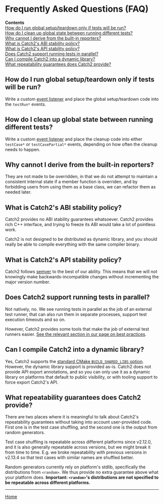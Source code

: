 <a id="top"></a>
# Frequently Asked Questions (FAQ)

**Contents**<br>
[How do I run global setup/teardown only if tests will be run?](#how-do-i-run-global-setupteardown-only-if-tests-will-be-run)<br>
[How do I clean up global state between running different tests?](#how-do-i-clean-up-global-state-between-running-different-tests)<br>
[Why cannot I derive from the built-in reporters?](#why-cannot-i-derive-from-the-built-in-reporters)<br>
[What is Catch2's ABI stability policy?](#what-is-catch2s-abi-stability-policy)<br>
[What is Catch2's API stability policy?](#what-is-catch2s-api-stability-policy)<br>
[Does Catch2 support running tests in parallel?](#does-catch2-support-running-tests-in-parallel)<br>
[Can I compile Catch2 into a dynamic library?](#can-i-compile-catch2-into-a-dynamic-library)<br>
[What repeatability guarantees does Catch2 provide?](#what-repeatability-guarantees-does-catch2-provide)<br>


## How do I run global setup/teardown only if tests will be run?

Write a custom [event listener](event-listeners.md#top) and place the
global setup/teardown code into the `testRun*` events.


## How do I clean up global state between running different tests?

Write a custom [event listener](event-listeners.md#top) and place the
cleanup code into either `testCase*` or `testCasePartial*` events,
depending on how often the cleanup needs to happen.


## Why cannot I derive from the built-in reporters?

They are not made to be overridden, in that we do not attempt to maintain
a consistent internal state if a member function is overriden, and by
forbidding users from using them as a base class, we can refactor them
as needed later.


## What is Catch2's ABI stability policy?

Catch2 provides no ABI stability guarantees whatsoever. Catch2 provides
rich C++ interface, and trying to freeze its ABI would take a lot of
pointless work.

Catch2 is not designed to be distributed as dynamic library, and you
should really be able to compile everything with the same compiler binary.


## What is Catch2's API stability policy?

Catch2 follows [semver](https://semver.org/) to the best of our ability.
This means that we will not knowingly make backwards-incompatible changes
without incrementing the major version number.


## Does Catch2 support running tests in parallel?

Not natively, no. We see running tests in parallel as the job of an
external test runner, that can also run them in separate processes,
support test execution timeouts and so on.

However, Catch2 provides some tools that make the job of external test
runners easier. [See the relevant section in our page on best
practices](usage-tips.md#parallel-tests).


## Can I compile Catch2 into a dynamic library?

Yes, Catch2 supports the [standard CMake `BUILD_SHARED_LIBS`
option](https://cmake.org/cmake/help/latest/variable/BUILD_SHARED_LIBS.html).
However, the dynamic library support is provided as-is. Catch2 does not
provide API export annotations, and so you can only use it as a dynamic
library on platforms that default to public visibility, or with tooling
support to force export Catch2's API.


## What repeatability guarantees does Catch2 provide?

There are two places where it is meaningful to talk about Catch2's
repeatability guarantees without taking into account user-provided
code. First one is in the test case shuffling, and the second one is
the output from random generators.

Test case shuffling is repeatable across different platforms since v2.12.0,
and it is also generally repeatable across versions, but we might break
it from time to time. E.g. we broke repeatability with previous versions
in v2.13.4 so that test cases with similar names are shuffled better.

Random generators currently rely on platform's stdlib, specifically
the distributions from `<random>`. We thus provide no extra guarantee
above what your platform does. **Important: `<random>`'s distributions
are not specified to be repeatable across different platforms.**


---

[Home](Readme.md#top)
